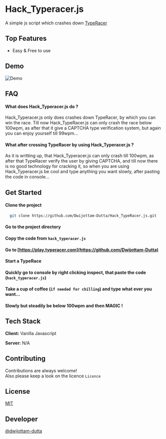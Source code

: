 
# Hack_Typeracer.js

A simple js script which crashes down [TypeRacer](https://play.typeracer.com/)


## Top Features

- Easy & Free to use

  
## Demo

![Demo](demo.gif)

## FAQ

#### What does Hack_Typeracer.js do ?

Hack_Typeracer.js only does crashes down TypeRacer, by which you can win the race. Till now Hack_TypeRacer.js can only crash the race below 100wpm, as after that it give a CAPTCHA type verification system, but again you can enjoy yourself till 99wpm...

#### What after crossing TypeRacer by using Hack_Typeracer.js ?

As it is writting up, that Hack_Typeracer.js can only crash till 100wpm, as after that TypeRacer verify the user by giving CAPTCHA, and till now there is no good technology for cracking it, so when you are using Hack_Typeracer.js be cool and type anything you want slowly, after pasting the code in console...

  
## Get Started

#### Clone the project

```bash
  git clone https://github.com/Dwijottam-Dutta/Hack_TypeRacer.js.git
```

#### Go to the project directory

#### Copy the code from `hack_typeracer.js`

#### Go to [https://play.typeracer.com](https://github.com/Dwijottam-Dutta)

#### Start a TypeRace

#### Quickly go to console by right clicking inspect, that paste the code (`hack_typeracer.js`)

#### Take a cup of coffee (`if needed for chilling`) and type what ever you want...

#### Slowly but steadily be below 100wpm and then MAGIC !
## Tech Stack

**Client:** Vanilla Javascript

**Server:** N/A

  
## Contributing

Contributions are always welcome!\
Also please keep a look on the licence
`Licence`
  
## License

[MIT](https://choosealicense.com/licenses/mit/)

  
## Developer

[@dwijottam-dutta](https://github.com/Dwijottam-Dutta)

  
